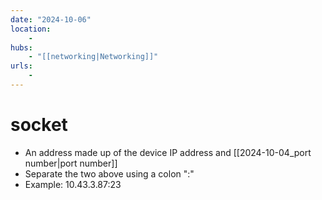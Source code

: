 ```yaml
---
date: "2024-10-06"
location: 
    - 
hubs: 
    - "[[networking|Networking]]"
urls:
    - 
---
```


# socket
+ An address made up of the device IP address and [[2024-10-04_port number|port number]]
+ Separate the two above using a colon ":"
+ Example: 10.43.3.87:23

